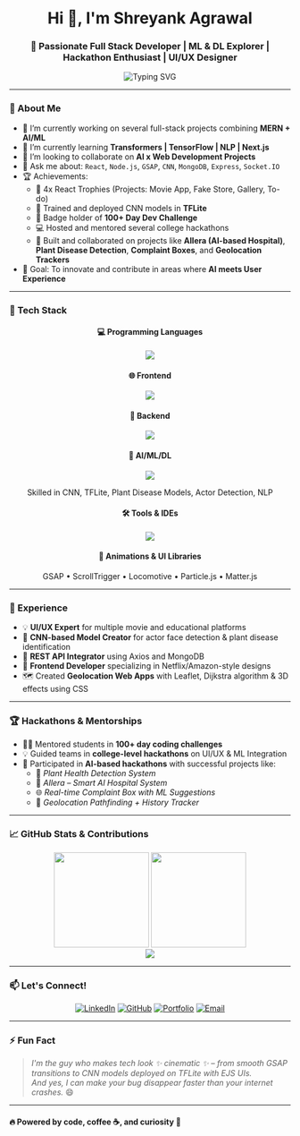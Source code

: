 <h1 align="center">Hi 👋, I'm Shreyank Agrawal</h1>
<h3 align="center">🚀 Passionate Full Stack Developer | ML & DL Explorer | Hackathon Enthusiast | UI/UX Designer</h3>

<div align="center">
  <img src="https://readme-typing-svg.herokuapp.com?font=Fira+Code&weight=500&size=22&duration=3000&pause=1000&color=6556CD&center=true&vCenter=true&width=600&lines=Full+Stack+Developer;Machine+Learning+%7C+Deep+Learning+Explorer;MERN+Stack+Lover;UI%2FUX+Designer+with+GSAP+skills;Hackathon+Winner+%7C+Mentor+%7C+Open+Source+Contributor" alt="Typing SVG" />
</div>

---

### 🧠 About Me

- 🔭 I’m currently working on several full-stack projects combining **MERN + AI/ML**
- 🌱 I’m currently learning **Transformers | TensorFlow | NLP | Next.js**
- 👯 I’m looking to collaborate on **AI x Web Development Projects**
- 💬 Ask me about: `React`, `Node.js`, `GSAP`, `CNN`, `MongoDB`, `Express`, `Socket.IO`
- 🏆 Achievements:
  - 🥇 4x React Trophies (Projects: Movie App, Fake Store, Gallery, To-do)
  - 🧠 Trained and deployed CNN models in **TFLite**
  - 🏅 Badge holder of **100+ Day Dev Challenge**
  - 💻 Hosted and mentored several college hackathons
  - 🤝 Built and collaborated on projects like **AIlera (AI-based Hospital)**, **Plant Disease Detection**, **Complaint Boxes**, and **Geolocation Trackers**
- 🎯 Goal: To innovate and contribute in areas where **AI meets User Experience**

---

### 🚀 Tech Stack

<div align="center">
  
#### 💻 Programming Languages  
<img src="https://skillicons.dev/icons?i=cpp,python,js,html,css" />
  
#### 🌐 Frontend  
<img src="https://skillicons.dev/icons?i=react,tailwind,bootstrap" />
  
#### 🔧 Backend  
<img src="https://skillicons.dev/icons?i=nodejs,express,mongodb" />
  
#### 🧠 AI/ML/DL  
<img src="https://skillicons.dev/icons?i=tensorflow,python" />  
<p>Skilled in CNN, TFLite, Plant Disease Models, Actor Detection, NLP</p>

#### 🛠️ Tools & IDEs  
<img src="https://skillicons.dev/icons?i=git,github,vscode,figma" />

#### 🎨 Animations & UI Libraries  
GSAP • ScrollTrigger • Locomotive • Particle.js • Matter.js

</div>

---

### 💼 Experience

- 💡 **UI/UX Expert** for multiple movie and educational platforms
- 🧪 **CNN-based Model Creator** for actor face detection & plant disease identification
- 🔌 **REST API Integrator** using Axios and MongoDB
- 🎨 **Frontend Developer** specializing in Netflix/Amazon-style designs
- 🗺️ Created **Geolocation Web Apps** with Leaflet, Dijkstra algorithm & 3D effects using CSS

---

### 🏆 Hackathons & Mentorships

- 👨‍🏫 Mentored students in **100+ day coding challenges**
- 💡 Guided teams in **college-level hackathons** on UI/UX & ML Integration
- 🏅 Participated in **AI-based hackathons** with successful projects like:
  - 🌱 *Plant Health Detection System*
  - 🧠 *AIlera – Smart AI Hospital System*
  - 🌐 *Real-time Complaint Box with ML Suggestions*
  - 📡 *Geolocation Pathfinding + History Tracker*

---

### 📈 GitHub Stats & Contributions

<div align="center">
  
<img height="170" src="https://github-readme-stats.vercel.app/api?username=shreyankagrawal&show_icons=true&theme=radical" />
<img height="170" src="https://github-readme-stats.vercel.app/api/top-langs/?username=shreyankagrawal&layout=compact&theme=radical" />

<br/>

<img src="https://github-readme-streak-stats.herokuapp.com?user=shreyankagrawal&theme=tokyonight&date_format=M%20j%5B%2C%20Y%5D" />

</div>

---

### 📫 Let's Connect!

<div align="center">
  
[![LinkedIn](https://img.shields.io/badge/LinkedIn-blue?style=for-the-badge&logo=linkedin)](https://www.linkedin.com/in/shreyankagrawal)
[![GitHub](https://img.shields.io/badge/GitHub-black?style=for-the-badge&logo=github)](https://github.com/shreyankagrawal)
[![Portfolio](https://img.shields.io/badge/Portfolio-purple?style=for-the-badge&logo=react)](https://shreyank.dev) <!-- Optional -->
[![Email](https://img.shields.io/badge/Email-grey?style=for-the-badge&logo=gmail)](mailto:shreyankofficial@gmail.com)

</div>

---

### ⚡ Fun Fact

> *I'm the guy who makes tech look ✨ cinematic ✨ – from smooth GSAP transitions to CNN models deployed on TFLite with EJS UIs.*  
> *And yes, I can make your bug disappear faster than your internet crashes.* 😄

---

#### 🔥 Powered by code, coffee ☕, and curiosity 🧠

